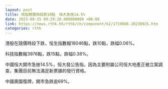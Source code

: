 ```yaml
---
layout: post
title: 恒指競價時段跌10點　恒大急挫14.5%
date: 2023-09-25 09:29:20.000000000 +08:00
link: https://news.rthk.hk/rthk/ch/component/k2/1719886-20230925.htm
categories: rthk
---
```


港股在競價時段下跌，恒生指數報18046點，跌10點，跌幅0.06%。

科技指數報3976點，跌15點，跌幅0.38%。

中國恒大開市急挫14.5%，恒大發公告指，因為主要附屬公司恒大地產正被立案調查，集團目前無法滿足新票據的發行資格。

中國奧園復牌，開市急跌逾69%。
